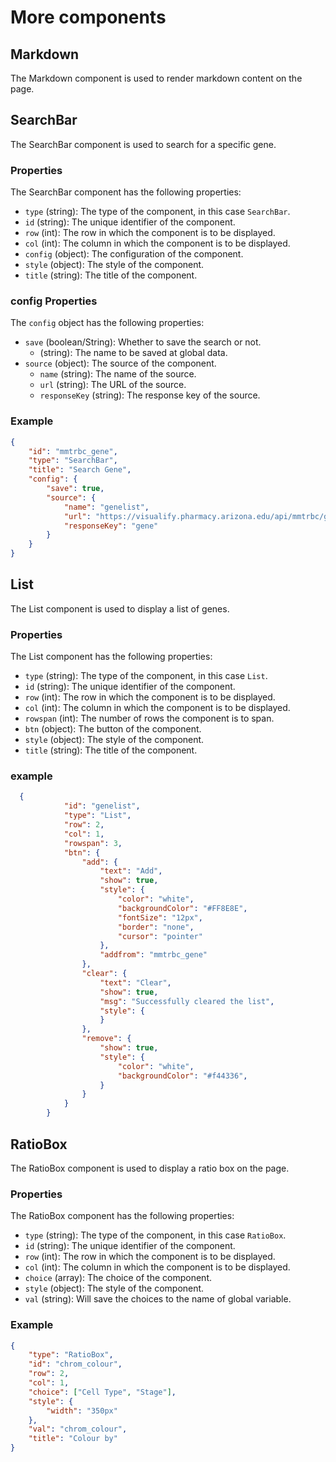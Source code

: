 # More components

## Markdown

The Markdown component is used to render markdown content on the page.



## SearchBar

The SearchBar component is used to search for a specific gene.

### Properties

The SearchBar component has the following properties:

-   `type` (string): The type of the component, in this case `SearchBar`.
-   `id` (string): The unique identifier of the component.
-   `row` (int): The row in which the component is to be displayed.
-   `col` (int): The column in which the component is to be displayed.
-   `config` (object): The configuration of the component.
-   `style` (object): The style of the component.
-   `title` (string): The title of the component.

### config Properties

The `config` object has the following properties:

-   `save` (boolean/String): Whether to save the search or not.
    -   (string): The name to be saved at global data.
-   `source` (object): The source of the component.
    -   `name` (string): The name of the source.
    -   `url` (string): The URL of the source.
    -   `responseKey` (string): The response key of the source.

### Example

```json
{
    "id": "mmtrbc_gene",
    "type": "SearchBar",
    "title": "Search Gene",
    "config": {
        "save": true,
        "source": {
            "name": "genelist",
            "url": "https://visualify.pharmacy.arizona.edu/api/mmtrbc/genelist",
            "responseKey": "gene"
        }
    }
}
```

## List

The List component is used to display a list of genes.

### Properties

The List component has the following properties:

-   `type` (string): The type of the component, in this case `List`.
-   `id` (string): The unique identifier of the component.
-   `row` (int): The row in which the component is to be displayed.
-   `col` (int): The column in which the component is to be displayed.
-   `rowspan` (int): The number of rows the component is to span.
-   `btn` (object): The button of the component.
-   `style` (object): The style of the component.
-   `title` (string): The title of the component.

### example

```json
  {
            "id": "genelist",
            "type": "List",
            "row": 2,
            "col": 1,
            "rowspan": 3,
            "btn": {
                "add": {
                    "text": "Add",
                    "show": true,
                    "style": {
                        "color": "white",
                        "backgroundColor": "#FF8E8E",
                        "fontSize": "12px",
                        "border": "none",
                        "cursor": "pointer"
                    },
                    "addfrom": "mmtrbc_gene"
                },
                "clear": {
                    "text": "Clear",
                    "show": true,
                    "msg": "Successfully cleared the list",
                    "style": {
                    }
                },
                "remove": {
                    "show": true,
                    "style": {
                        "color": "white",
                        "backgroundColor": "#f44336",
                    }
                }
            }
        }
```

## RatioBox

The RatioBox component is used to display a ratio box on the page.

### Properties

The RatioBox component has the following properties:

-   `type` (string): The type of the component, in this case `RatioBox`.
-   `id` (string): The unique identifier of the component.
-   `row` (int): The row in which the component is to be displayed.
-   `col` (int): The column in which the component is to be displayed.
-   `choice` (array): The choice of the component.
-   `style` (object): The style of the component.
-   `val` (string): Will save the choices to the name of global variable.

### Example

```json
{
    "type": "RatioBox",
    "id": "chrom_colour",
    "row": 2,
    "col": 1,
    "choice": ["Cell Type", "Stage"],
    "style": {
        "width": "350px"
    },
    "val": "chrom_colour",
    "title": "Colour by"
}
```
